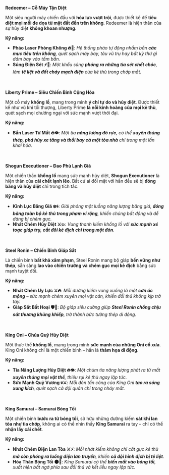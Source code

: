 **Redeemer – Cỗ Máy Tận Diệt**

Một siêu người máy chiến đấu với **hỏa lực vượt trội**, được thiết kế để **tiêu diệt mọi mối đe dọa từ mặt đất đến trên không**. Redeemer là hiện thân của sự hủy diệt **không khoan nhượng**.

**Kỹ năng:**

- **Pháo Laser Phòng Không 🔥🚀**: *Hệ thống pháo tự động nhắm bắn **các mục tiêu trên không**, quét sạch máy bay, tàu vũ trụ hay bất kỳ thứ gì dám bay vào tầm bắn.*
- **Súng Điện Sét ⚡🔫**: *Một khẩu súng **phóng ra những tia sét chết chóc**, làm **tê liệt và đốt cháy mạch điện** của kẻ thù trong chớp mắt.*
  <br><br><br>  <!-- Thêm khoảng trống -->
  
**Liberty Prime – Siêu Chiến Binh Cộng Hòa**

Một cỗ máy **khổng lồ**, mang trong mình **ý chí tự do và hủy diệt**. Được thiết kế như vũ khí tối thượng, Liberty Prime **là nỗi kinh hoàng của mọi kẻ thù**, quét sạch mọi chướng ngại với sức mạnh vượt thời đại.

**Kỹ năng:**

- **Bắn Laser Từ Mắt 🔥👁️**: *Một tia **năng lượng đỏ rực**, có thể **xuyên thủng thép, phá hủy xe tăng và thổi bay cả một tòa nhà** chỉ trong một lần khai hỏa.*
  <br><br><br>  <!-- Thêm khoảng trống -->
  
**Shogun Executioner – Đao Phủ Lạnh Giá**

Một chiến thần **khổng lồ** mang sức mạnh hủy diệt, **Shogun Executioner** là hiện thân của **cái chết lạnh lẽo**. Bất cứ ai đối mặt với hắn đều sẽ bị **đóng băng và hủy diệt** chỉ trong tích tắc.

**Kỹ năng:**

- **Kình Lực Băng Giá ❄️🌀**: *Giải phóng một luồng năng lượng băng giá, **đóng băng toàn bộ kẻ thù trong phạm vi rộng**, khiến chúng bất động và dễ dàng bị chém gục.*
- **Nhát Chém Hủy Diệt ⚔️💥**: *Vung thanh kiếm khổng lồ với **sức mạnh xé toạc giáp trụ**, **cắt đôi kẻ địch chỉ trong một đòn**.*
  <br><br><br>  <!-- Thêm khoảng trống -->
  
**Steel Ronin – Chiến Binh Giáp Sắt**

Là chiến binh **bất khả xâm phạm**, Steel Ronin mang bộ giáp **bền vững như thép**, sẵn sàng **lao vào chiến trường và chém gục mọi kẻ địch** bằng sức mạnh tuyệt đối.

**Kỹ năng:**

- **Nhát Chém Uy Lực ⚔️🔥**: *Mỗi đường kiếm vung xuống là một **cơn ác mộng** – sức mạnh chém xuyên mọi vật cản, khiến đối thủ không kịp trở tay.*
- **Giáp Sắt Bất Hoại 🛡️🔩**: *Bộ giáp siêu cường giúp **Steel Ronin chống chịu sát thương khủng khiếp**, trở thành bức tường thép di động.*
  <br><br><br>  <!-- Thêm khoảng trống -->
  
**King Oni – Chúa Quỷ Hủy Diệt**

Một thực thể **khổng lồ**, mang trong mình **sức mạnh của những Oni cổ xưa**. King Oni không chỉ là một chiến binh – hắn là **thảm họa di động**.

**Kỹ năng:**

- **Tia Năng Lượng Hủy Diệt 🔥👁️**: *Một chùm tia năng lượng phát ra từ mắt **xuyên thủng mọi vật thể**, thiêu rụi kẻ thù ngay lập tức.*
- **Sức Mạnh Quỷ Vương 💀⚔️**: *Mỗi đòn tấn công của King Oni **tạo ra sóng xung kích**, quét sạch cả đội quân chỉ trong nháy mắt.*
  <br><br><br>  <!-- Thêm khoảng trống -->
  
**King Samurai – Samurai Bóng Tối**

Một chiến binh **bước ra từ bóng tối**, sở hữu những đường kiếm **sát khí lan tỏa như tia chớp**, không ai có thể nhìn thấy **King Samurai** ra tay – chỉ có thể **nhận lấy cái chết**.

**Kỹ năng:**

- **Nhát Chém Điện Lan Tỏa ⚔️⚡**: *Mỗi nhát kiếm không chỉ cắt gục kẻ thù **mà còn phóng ra luồng điện lan truyền**, khiến **cả đội hình địch bị tê liệt**.*
- **Hóa Thân Bóng Tối 🌑👥**: *King Samurai có thể **biến mất vào bóng tối**, xuất hiện bất ngờ phía sau đối thủ và kết liễu ngay lập tức.*
